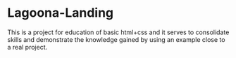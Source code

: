 ﻿# Lagoona-Landing
 
<p>This is a project for education of basic html+css and it serves to consolidate skills and demonstrate the knowledge gained by using an example close to a real project.</p>
